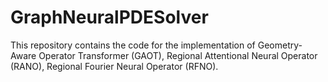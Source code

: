 # GraphNeuralPDESolver
This repository contains the code for the implementation of Geometry-Aware Operator Transformer (GAOT), Regional Attentional Neural Operator (RANO), Regional Fourier Neural Operator (RFNO).
